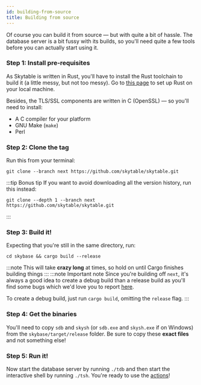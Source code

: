 ```yaml
---
id: building-from-source
title: Building from source
---
```

Of course you can build it from source &mdash; but with quite a bit of hassle. The database server is a bit fussy with its builds, so you'll need quite a few tools before you can actually start using it.

### Step 1: Install pre-requisites
As Skytable is written in Rust, you'll have to install the Rust toolchain to build it (a little messy, but not too messy). Go to [this page](https://rustup.rs/) to set up Rust on your local machine.

Besides, the TLS/SSL components are written in C (OpenSSL) &mdash; so you'll need to install:
* A C compiler for your platform
* GNU Make (`make`)
* Perl

### Step 2: Clone the tag
Run this from your terminal:
```
git clone --branch next https://github.com/skytable/skytable.git
```
:::tip Bonus tip
If you want to avoid downloading all the version history, run this instead:
```
git clone --depth 1 --branch next https://github.com/skytable/skytable.git
```
:::
### Step 3: Build it!
Expecting that you're still in the same directory, run:
```
cd skybase && cargo build --release
```
:::note
This will take **crazy long** at times, so hold on until Cargo finishes building things
:::
:::note Important note
Since you're building off `next`, it's always a good idea to create a debug build than a release build as you'll find some bugs which we'd love you to report [here](https://github.com/skytable/skytable). 

To create a debug build, just run `cargo build`, omitting the `release` flag.
:::
### Step 4: Get the binaries
You'll need to copy `sdb` and `skysh` (or `sdb.exe` and `skysh.exe` if on Windows) from the `skybase/target/release` folder. Be sure to copy these **exact files** and not something else!
### Step 5: Run it!
Now start the database server by running `./tdb` and then start the interactive shell by running `./tsh`. You're ready to use the [actions](actions/overview)!